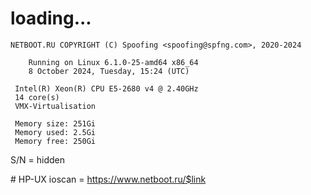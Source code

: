 # loading...
```
NETBOOT.RU COPYRIGHT (C) Spoofing <spoofing@spfng.com>, 2020-2024

	Running on Linux 6.1.0-25-amd64 x86_64
	8 October 2024, Tuesday, 15:24 (UTC)

 Intel(R) Xeon(R) CPU E5-2680 v4 @ 2.40GHz
 14 core(s)
 VMX-Virtualisation

 Memory size: 251Gi
 Memory used: 2.5Gi
 Memory free: 250Gi
```
S/N = hidden

\# HP-UX ioscan = https://www.netboot.ru/$link
